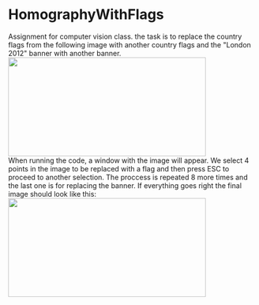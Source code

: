 # HomographyWithFlags
Assignment for computer vision class. 
the task is to replace the country flags from the following image with another country flags and the "London 2012" banner with another banner.
<br/>
<img src="https://github.com/PatrickStyle66/HomographyWithFlags/blob/main/Quest%C3%A3o3/piscina.jpg" height="200" width="400" >
<br/>
When running the code, a window with the image will appear. We select 4 points in the image to be replaced with a flag and then press ESC to proceed to another selection. The proccess is repeated 8 more times and the last one is for replacing the banner. If everything goes right the final image should look like this:
<br/>
<img src="https://github.com/PatrickStyle66/HomographyWithFlags/blob/main/Quest%C3%A3o3/piscinaFinal.jpg" height="200" width="400" >
<br/>
